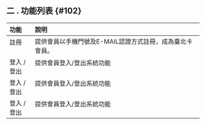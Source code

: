 ## **二 . 功能列表** {#102}

| 功能 | 說明 |
| :--- | :---|
| 註冊           |提供會員以手機門號及E-MAIL認證方式註冊，成為臺北卡會員。                                                                   |
| 登入  /  登出  | 提供會員登入/登出系統功能                                                                                               |
| 登入  /  登出  | 提供會員登入/登出系統功能                                                                                               |
| 登入  /  登出  | 提供會員登入/登出系統功能                                                                                               |

